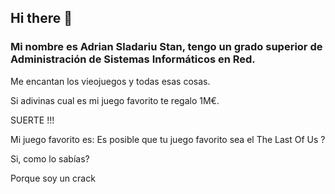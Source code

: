 ## Hi there 👋

### Mi nombre es Adrian Sladariu Stan, tengo un grado superior de Administración de Sistemas Informáticos en Red.

Me encantan los vieojuegos y todas esas cosas.

Si adivinas cual es mi juego favorito te regalo 1M€.

SUERTE !!!

Mi juego favorito es: Es posible que tu juego favorito sea el The Last Of Us ?

Si, como lo sabías?


Porque soy un crack